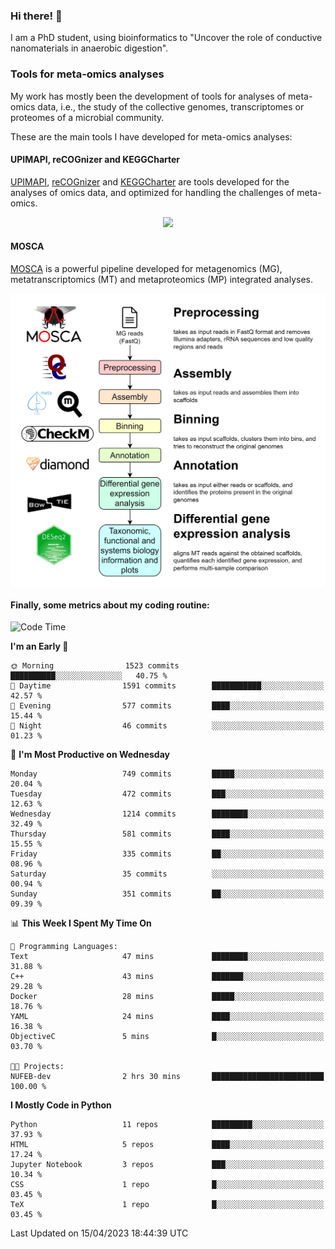 ### Hi there! 👋

I am a PhD student, using bioinformatics to "Uncover the role of conductive nanomaterials in anaerobic digestion".

### Tools for meta-omics analyses

My work has mostly been the development of tools for analyses of meta-omics data, i.e., the study of the collective genomes, transcriptomes or proteomes of a microbial community.

These are the main tools I have developed for meta-omics analyses:

#### UPIMAPI, reCOGnizer and KEGGCharter

[UPIMAPI](https://github.com/iquasere/UPIMAPI), [reCOGnizer](https://github.com/iquasere/reCOGnizer) and [KEGGCharter](https://github.com/iquasere/KEGGCharter) are tools developed for the analyses of omics data, and optimized for handling the challenges of meta-omics.

<p align="center">
    <img src="assets/annotation_paper.png">
</p>

#### MOSCA

[MOSCA](https://github.com/iquasere/MOSCA) is a powerful pipeline developed for metagenomics (MG), metatranscriptomics (MT) and metaproteomics (MP) integrated analyses.

<p align="center">
    <img src="assets/mosca_workflow.png" align="center" width="700">
</p>


#### Finally, some metrics about my coding routine:

<!--START_SECTION:waka-->
![Code Time](http://img.shields.io/badge/Code%20Time-550%20hrs%2018%20mins-blue)

**I'm an Early 🐤** 

```text
🌞 Morning                1523 commits        ██████████░░░░░░░░░░░░░░░   40.75 % 
🌆 Daytime                1591 commits        ███████████░░░░░░░░░░░░░░   42.57 % 
🌃 Evening                577 commits         ████░░░░░░░░░░░░░░░░░░░░░   15.44 % 
🌙 Night                  46 commits          ░░░░░░░░░░░░░░░░░░░░░░░░░   01.23 % 
```
📅 **I'm Most Productive on Wednesday** 

```text
Monday                   749 commits         █████░░░░░░░░░░░░░░░░░░░░   20.04 % 
Tuesday                  472 commits         ███░░░░░░░░░░░░░░░░░░░░░░   12.63 % 
Wednesday                1214 commits        ████████░░░░░░░░░░░░░░░░░   32.49 % 
Thursday                 581 commits         ████░░░░░░░░░░░░░░░░░░░░░   15.55 % 
Friday                   335 commits         ██░░░░░░░░░░░░░░░░░░░░░░░   08.96 % 
Saturday                 35 commits          ░░░░░░░░░░░░░░░░░░░░░░░░░   00.94 % 
Sunday                   351 commits         ██░░░░░░░░░░░░░░░░░░░░░░░   09.39 % 
```


📊 **This Week I Spent My Time On** 

```text
💬 Programming Languages: 
Text                     47 mins             ████████░░░░░░░░░░░░░░░░░   31.88 % 
C++                      43 mins             ███████░░░░░░░░░░░░░░░░░░   29.28 % 
Docker                   28 mins             █████░░░░░░░░░░░░░░░░░░░░   18.76 % 
YAML                     24 mins             ████░░░░░░░░░░░░░░░░░░░░░   16.38 % 
ObjectiveC               5 mins              █░░░░░░░░░░░░░░░░░░░░░░░░   03.70 % 

🐱‍💻 Projects: 
NUFEB-dev                2 hrs 30 mins       █████████████████████████   100.00 % 
```

**I Mostly Code in Python** 

```text
Python                   11 repos            █████████░░░░░░░░░░░░░░░░   37.93 % 
HTML                     5 repos             ████░░░░░░░░░░░░░░░░░░░░░   17.24 % 
Jupyter Notebook         3 repos             ███░░░░░░░░░░░░░░░░░░░░░░   10.34 % 
CSS                      1 repo              █░░░░░░░░░░░░░░░░░░░░░░░░   03.45 % 
TeX                      1 repo              █░░░░░░░░░░░░░░░░░░░░░░░░   03.45 % 
```




 Last Updated on 15/04/2023 18:44:39 UTC
<!--END_SECTION:waka-->
